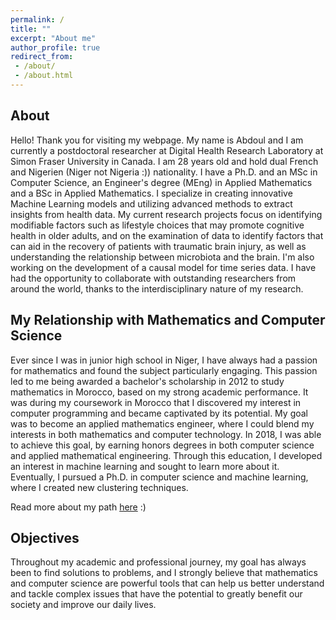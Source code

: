 ```yaml
---
permalink: /
title: ""
excerpt: "About me"
author_profile: true
redirect_from:
 - /about/
 - /about.html
---
```


About
------
Hello! Thank you for visiting my webpage. My name is Abdoul and I am currently a postdoctoral researcher at Digital Health Research Laboratory at Simon Fraser University in Canada. I am 28 years old and hold dual French and Nigerien (Niger not Nigeria :)) nationality. I have a Ph.D. and an MSc in Computer Science, an Engineer's degree (MEng) in Applied Mathematics and a BSc in Applied Mathematics. I specialize in creating innovative Machine Learning models and utilizing advanced methods to extract insights from health data. My current research projects focus on identifying modifiable factors such as lifestyle choices that may promote cognitive health in older adults, and on the examination of data to identify factors that can aid in the recovery of patients with traumatic brain injury, as well as understanding the relationship between microbiota and the brain. I'm also working on the development of a causal model for time series data. I have had the opportunity to collaborate with outstanding researchers from around the world, thanks to the interdisciplinary nature of my research.

My Relationship with Mathematics and Computer Science
------
Ever since I was in junior high school in Niger, I have always had a passion for mathematics and found the subject particularly engaging. This passion led to me being awarded a bachelor's scholarship in 2012 to study mathematics in Morocco, based on my strong academic performance. It was during my coursework in Morocco that I discovered my interest in computer programming and became captivated by its potential. My goal was to become an applied mathematics engineer, where I could blend my interests in both mathematics and computer technology. In 2018, I was able to achieve this goal, by earning honors degrees in both computer science and applied mathematical engineering. Through this education, I developed an interest in machine learning and sought to learn more about it. Eventually, I pursued a Ph.D. in computer science and machine learning, where I created new clustering techniques.

Read more about my path [here](https://abdjiber.github.io/posts/2021/09/path-to-my-phd-in-france) :)

Objectives
-------
Throughout my academic and professional journey, my goal has always been to find solutions to problems, and I strongly believe that mathematics and computer science are powerful tools that can help us better understand and tackle complex issues that have the potential to greatly benefit our society and improve our daily lives.
